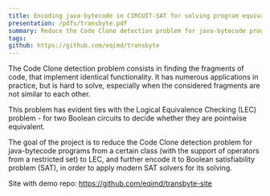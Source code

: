 ```yaml
---
title: Encoding java-bytecode in CIRCUIT-SAT for solving program equivalence problems
presentation: /pdfs/transbyte.pdf
summary: Reduce the Code Clone detection problem for java-bytecode programs
tags:
github: https://github.com/eqimd/transbyte
---
```

The Code Clone detection problem consists in finding the fragments of code, that implement identical functionality. It has numerous applications in practice, but is hard to solve, especially when the considered fragments are not similar to each other.

This problem has evident ties with the Logical Equivalence Checking (LEC) problem - for two Boolean circuits to decide whether they are pointwise equivalent.

The goal of the project is to reduce the Code Clone detection problem for java-bytecode programs from a certain class (with the support of operators from a restricted set) to LEC, and further encode it to Boolean satisfiability problem (SAT), in order to apply modern SAT solvers for its solving.


Site with demo repo: https://github.com/eqimd/transbyte-site

